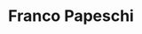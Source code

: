 ---
user: franco
title: Franco Papeschi
position: Creative Director
company: Frog
featured: true
talk: keynote
---